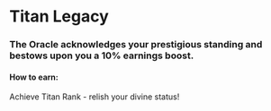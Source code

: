 # Titan Legacy

### The Oracle acknowledges your prestigious standing and bestows upon you a 10% earnings boost.

#### **How to earn:**&#x20;

Achieve Titan Rank - relish your divine status!
